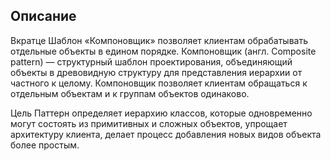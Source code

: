 ## Описание

Вкратце
Шаблон «Компоновщик» позволяет клиентам обрабатывать отдельные объекты в едином порядке.
Компоновщик (англ. Composite pattern) — структурный шаблон проектирования, объединяющий объекты в древовидную
структуру для представления иерархии от частного к целому. Компоновщик позволяет клиентам обращаться
к отдельным объектам и к группам объектов одинаково.

Цель
Паттерн определяет иерархию классов, которые одновременно могут состоять из примитивных и
сложных объектов, упрощает архитектуру клиента, делает процесс добавления новых видов объекта более простым.

